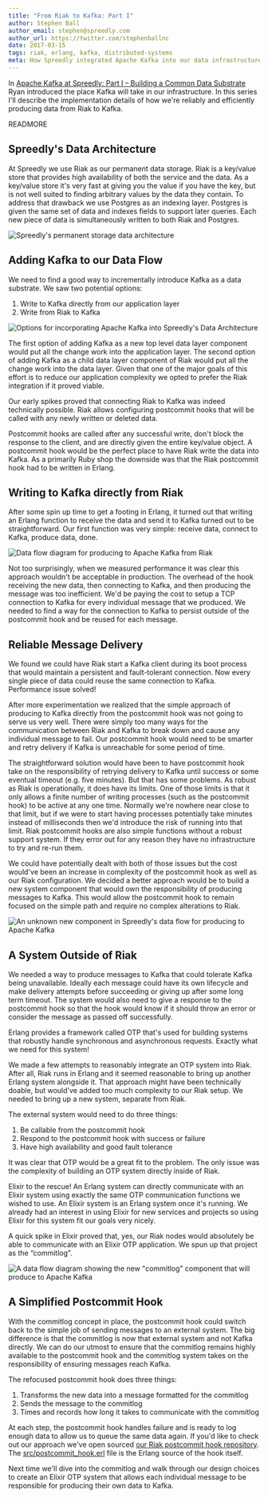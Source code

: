```yaml
---
title: "From Riak to Kafka: Part I"
author: Stephen Ball
author_email: stephen@spreedly.com
author_url: https://twitter.com/stephenballnc
date: 2017-03-15
tags: riak, erlang, kafka, distributed-systems
meta: How Spreedly integrated Apache Kafka into our data infrastructure. This post focuses on how we engineered data to be automatically sent from our Riak Database to Apache Kafka.
---
```


In [Apache Kafka at Spreedly: Part I – Building a Common Data Substrate](/blog/apache-kafka-spreedly-part1-building-common-data-substrate.html) Ryan introduced the place Kafka will take in our infrastructure. In this series I'll describe the implementation details of how we're reliably and efficiently producing data from Riak to Kafka.

READMORE

## Spreedly's Data Architecture

At Spreedly we use Riak as our permanent data storage. Riak is a key/value store that provides high availability of both the service and the data. As a key/value store it's very fast at giving you the value if you have the key, but is not well suited to finding arbitrary values by the data they contain. To address that drawback we use Postgres as an indexing layer. Postgres is given the same set of data and indexes fields to support later queries. Each new piece of data is simultaneously written to both Riak and Postgres.

![Spreedly's permanent storage data architecture](/images/from-riak-to-kafka-part-1/architecture.png)

## Adding Kafka to our Data Flow

We need to find a good way to incrementally introduce Kafka as a data substrate. We saw two potential options:

1. Write to Kafka directly from our application layer
2. Write from Riak to Kafka

![Options for incorporating Apache Kafka into Spreedly's Data Architecture](/images/from-riak-to-kafka-part-1/writing-options.png)

The first option of adding Kafka as a new top level data layer component would put all the change work into the application layer. The second option of adding Kafka as a child data layer component of Riak would put all the change work into the data layer. Given that one of the major goals of this effort is to reduce our application complexity we opted to prefer the Riak integration if it proved viable.

Our early spikes proved that connecting Riak to Kafka was indeed technically possible. Riak allows configuring postcommit hooks that will be called with any newly written or deleted data.

Postcommit hooks are called after any successful write, don't block the response to the client, and are directly given the entire key/value object. A postcommit hook would be the perfect place to have Riak write the data into Kafka. As a primarily Ruby shop the downside was that the Riak postcommit hook had to be written in Erlang.

## Writing to Kafka directly from Riak

After some spin up time to get a footing in Erlang, it turned out that writing an Erlang function to receive the data and send it to Kafka turned out to be straightforward. Our first function was very simple: receive data, connect to Kafka, produce data, done.

![Data flow diagram for producing to Apache Kafka from Riak](/images/from-riak-to-kafka-part-1/riak-to-kafka.png)

Not too surprisingly, when we measured performance it was clear this approach wouldn't be acceptable in production. The overhead of the hook receiving the new data, then connecting to Kafka, and then producing the message was too inefficient. We'd be paying the cost to setup a TCP connection to Kafka for every individual message that we produced. We needed to find a way for the connection to Kafka to persist outside of the postcommit hook and be reused for each message.

## Reliable Message Delivery

We found we could have Riak start a Kafka client during its boot process that would maintain a persistent and fault-tolerant connection. Now every single piece of data could reuse the same connection to Kafka. Performance issue solved!

After more experimentation we realized that the simple approach of producing to Kafka directly from the postcommit hook was not going to serve us very well. There were simply too many ways for the communication between Riak and Kafka to break down and cause any individual message to fail. Our postcommit hook would need to be smarter and retry delivery if Kafka is unreachable for some period of time.

The straightforward solution would have been to have postcommit hook take on the responsibility of retrying delivery to Kafka until success or some eventual timeout (e.g. five minutes). But that has some problems. As robust as Riak is operationally, it does have its limits. One of those limits is that it only allows a finite number of writing processes (such as the postcommit hook) to be active at any one time. Normally we're nowhere near close to that limit, but if we were to start having processes potentially take minutes instead of milliseconds then we'd introduce the risk of running into that limit. Riak postcommit hooks are also simple functions without a robust support system. If they error out for any reason they have no infrastructure to try and re-run them.

We could have potentially dealt with both of those issues but the cost would've been an increase in complexity of the postcommit hook as well as our Riak configuration. We decided a better approach would be to build a new system component that would own the responsibility of producing messages to Kafka. This would allow the postcommit hook to remain focused on the simple path and require no complex alterations to Riak.

![An unknown new component in Spreedly's data flow for producing to Apache Kafka](/images/from-riak-to-kafka-part-1/new-system.png)

## A System Outside of Riak

We needed a way to produce messages to Kafka that could tolerate Kafka being unavailable. Ideally each message could have its own lifecycle and make delivery attempts before succeeding or giving up after some long term timeout. The system would also need to give a response to the postcommit hook so that the hook would know if it should throw an error or consider the message as passed off successfully.

Erlang provides a framework called OTP that's used for building systems that robustly handle synchronous and asynchronous requests. Exactly what we need for this system!

We made a few attempts to reasonably integrate an OTP system into Riak. After all, Riak runs in Erlang and it seemed reasonable to bring up another Erlang system alongside it. That approach might have been technically doable, but would've added too much complexity to our Riak setup. We needed to bring up a new system, separate from Riak.

The external system would need to do three things:

1. Be callable from the postcommit hook
2. Respond to the postcommit hook with success or failure
3. Have high availability and good fault tolerance

It was clear that OTP would be a great fit to the problem. The only issue was the complexity of building an OTP system directly inside of Riak.

Elixir to the rescue! An Erlang system can directly communicate with an Elixir system using exactly the same OTP communication functions we wished to use. An Elixir system is an Erlang system once it's running. We already had an interest in using Elixir for new services and projects so using Elixir for this system fit our goals very nicely.

A quick spike in Elixir proved that, yes, our Riak nodes would absolutely be able to communicate with an Elixir OTP application. We spun up that project as the “commitlog”.

![A data flow diagram showing the new "commitlog" component that will produce to Apache Kafka](/images/from-riak-to-kafka-part-1/commitlog.png)

## A Simplified Postcommit Hook

With the commitlog concept in place, the postcommit hook could switch back to the simple job of sending messages to an external system. The big difference is that the commitlog is now that external system and not Kafka directly. We can do our utmost to ensure that the commitlog remains highly available to the postcommit hook and the commitlog system takes on the responsibility of ensuring messages reach Kafka.

The refocused postcommit hook does three things:

1. Transforms the new data into a message formatted for the commitlog
2. Sends the message to the commitlog
3. Times and records how long it takes to communicate with the commitlog

At each step, the postcommit hook handles failure and is ready to log enough data to allow us to queue the same data again. If you'd like to check out our approach we've open sourced [our Riak postcommit hook repository](https://github.com/spreedly/riak-postcommit-hook). The [src/postcommit_hook.erl](https://github.com/spreedly/riak-postcommit-hook/blob/master/src/postcommit_hook.erl) file is the Erlang source of the hook itself.

Next time we'll dive into the commitlog and walk through our design choices to create an Elixir OTP system that allows each individual message to be responsible for producing their own data to Kafka.
